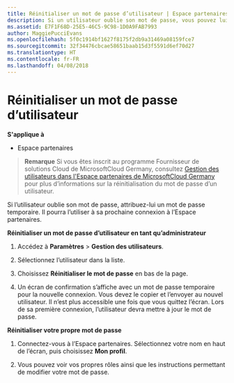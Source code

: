 ```yaml
---
title: Réinitialiser un mot de passe d’utilisateur | Espace partenaires
description: Si un utilisateur oublie son mot de passe, vous pouvez lui attribuer un nouveau mot de passe temporaire. Il pourra l’utiliser à sa prochaine connexion à l’Espace partenaires.
ms.assetid: E7F1F68D-25E5-46C5-9C98-1D0A9FAB7993
author: MaggiePucciEvans
ms.openlocfilehash: 5f0c1914bf1627f8175f2db9a31469a08159fce7
ms.sourcegitcommit: 32f34476cbcae58651baab15d3f5591d6ef70d27
ms.translationtype: HT
ms.contentlocale: fr-FR
ms.lasthandoff: 04/08/2018
---
```

# <a name="reset-a-user-password"></a>Réinitialiser un mot de passe d’utilisateur

**S'applique à**

-  Espace partenaires
   
>**Remarque** Si vous êtes inscrit au programme Fournisseur de solutions Cloud de MicrosoftCloud Germany, consultez [Gestion des utilisateurs dans l'Espace partenaires de MicrosoftCloud Germany](user-management-in-partner-center-for-microsoft-cloud-germany.md) pour plus d’informations sur la réinitialisation du mot de passe d’un utilisateur.

Si l’utilisateur oublie son mot de passe, attribuez-lui un mot de passe temporaire. Il pourra l’utiliser à sa prochaine connexion à l’Espace partenaires.

**Réinitialiser un mot de passe d’utilisateur en tant qu’administrateur**

1.  Accédez à **Paramètres** &gt; **Gestion des utilisateurs**.
2.  Sélectionnez l’utilisateur dans la liste.

3.  Choisissez **Réinitialiser le mot de passe** en bas de la page.

4.  Un écran de confirmation s’affiche avec un mot de passe temporaire pour la nouvelle connexion. Vous devez le copier et l’envoyer au nouvel utilisateur. Il n’est plus accessible une fois que vous quittez l’écran. Lors de sa première connexion, l’utilisateur devra mettre à jour le mot de passe.

**Réinitialiser votre propre mot de passe**

1.  Connectez-vous à l’Espace partenaires. Sélectionnez votre nom en haut de l’écran, puis choisissez **Mon profil**.

2.  Vous pouvez voir vos propres rôles ainsi que les instructions permettant de modifier votre mot de passe.

 

 



